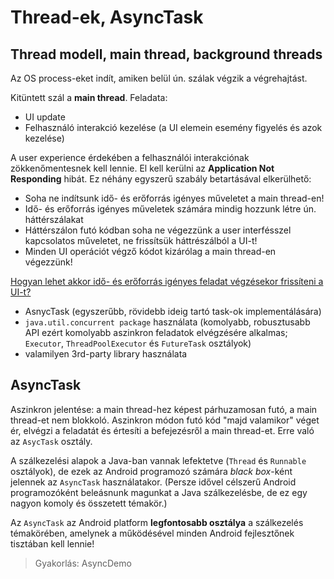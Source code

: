 # Thread-ek, AsyncTask

## Thread modell, main thread, background threads

Az OS process-eket indít, amiken belül ún. szálak végzik a végrehajtást.

Kitüntett szál a **main thread**. Feladata:

* UI update
* Felhasználó interakció kezelése (a UI elemein esemény figyelés és azok kezelése)

A user experience érdekében a felhasználói interakciónak zökkenőmentesnek kell lennie. El kell kerülni az **Application Not Responding** hibát. Ez néhány egyszerű szabály betartásával elkerülhető:

* Soha ne indítsunk idő- és erőforrás igényes műveletet a main thread-en!
* Idő- és erőforrás igényes műveletek számára mindig hozzunk létre ún. háttérszálakat
* Háttérszálon futó kódban soha ne végezzünk a user interfésszel kapcsolatos műveletet, ne frissítsük háttrészálból a UI-t!
* Minden UI operációt végző kódot kizárólag a main thread-en végezzünk!

<ins>Hogyan lehet akkor idő- és erőforrás igényes feladat végzésekor frissíteni a UI-t?</ins>

* AsnycTask (egyszerűbb, rövidebb ideig tartó task-ok implementálására)
* `java.util.concurrent package` használata (komolyabb, robusztusabb API ezért komolyabb aszinkron feladatok elvégzésére alkalmas; `Executor`, `ThreadPoolExecutor` és `FutureTask` osztályok)
* valamilyen 3rd-party library használata

## AsyncTask

Aszinkron jelentése: a main thread-hez képest párhuzamosan futó, a main thread-et nem blokkoló. Aszinkron módon futó kód "majd valamikor" véget ér, elvégzi a feladatát és értesíti a befejezésről a main thread-et. Erre való az `AsycTask` osztály. 

A szálkezelési alapok a Java-ban vannak lefektetve (`Thread` és `Runnable` osztályok), de ezek az Android programozó számára *black box*-ként jelennek az `AsyncTask` használatakor. (Persze idővel célszerű Android programozóként beleásnunk magunkat a Java szálkezelésbe, de ez egy nagyon komoly és összetett témakör.)

Az `AsyncTask` az Android platform **legfontosabb osztálya** a szálkezelés témakörében, amelynek a működésével minden Android fejlesztőnek tisztában kell lennie!

> Gyakorlás: AsyncDemo